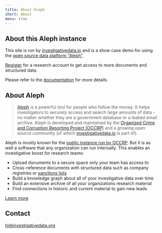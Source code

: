```yaml
---
title: About Aleph
short: About
menu: true
---
```


## About this Aleph instance

This site is run by [investigativedata.io](https://investigativedata.io) and is a show case demo for using the [open source data platform "Aleph"](github.com/alephdata/aleph/).

[Register](./register) for a research account to get access to more documents and structured data.

Please refer to the [documentation](https://docs.alephdata.org/) for more details.

## About Aleph

> [Aleph](https://docs.aleph.occrp.org/) is a powerful tool for people who follow the money. It helps investigators to securely access and search large amounts of data - no matter whether they are a government database or a leaked email archive. Aleph is developed and maintained by the [Organized Crime and Corruption Reporting Project (OCCRP)](https://occrp.org) and a growing open source community (of which [investigativedata.io](https://github.com/investigativedata/) is part of).


Aleph is mostly known for the [public instance run by OCCRP](https://aleph.occrp.org). But it is as well a software that any organization can run internally. This enables an investigative boost for research teams:

- Upload documents to a secure space only your team has access to
- Cross-reference documents with structured data such as company registries or [sanctions lists](https://www.opensanctions.org/)
- Build a knowledge graph about all of your investigative data over time
- Build an extensive archive of all your organizations research material
- Find connections in historic and current material to gain new leads

[Learn more](https://aleph.run)

## Contact

[hi@investigativedata.org](mailto:hi@investigativedata.org)

